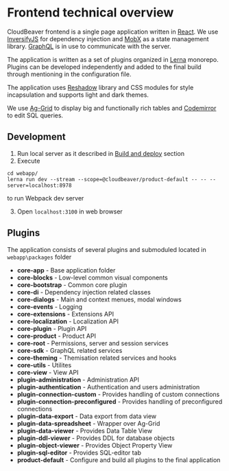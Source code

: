 # Frontend technical overview

CloudBeaver frontend is a single page application written in [React](https://reactjs.org).
We use [InversifyJS](https://github.com/inversify/InversifyJS) for dependency injection and [MobX](https://mobx.js.org) as a state management library. [GraphQL](https://graphql.org) is in use to communicate with the server.

The application is written as a set of plugins organized in [Lerna](https://github.com/lerna/lerna) monorepo. Plugins can be developed independently and added to the final build through mentioning in the configuration file.

The application uses [Reshadow](https://reshadow.dev) library and CSS modules for style incapsulation and supports light and dark themes.

We use [Ag-Grid](https://www.ag-grid.com) to display big and functionally rich tables and [Codemirror](https://codemirror.net/2/) to edit SQL queries.

## Development
1. Run local server as it described in [Build and deploy](https://github.com/dbeaver/cloudbeaver/wiki/Build-and-deploy) section
2. Execute
```
cd webapp/
lerna run dev --stream --scope=@cloudbeaver/product-default -- -- --server=localhost:8978
```
to run Webpack dev server

3. Open `localhost:3100` in web browser

## Plugins
The application consists of several plugins and submoduled located in `webapp\packages` folder
* **core-app** - Base application folder
* **core-blocks** - Low-level common visual components
* **core-bootstrap** - Common core plugin
* **core-di** - Dependency injection related classes
* **core-dialogs** - Main and context menues, modal windows
* **core-events** - Logging
* **core-extensions** - Extensions API
* **core-localization** - Localization API
* **core-plugin** - Plugin API
* **core-product** - Product API
* **core-root** - Permissions, server and session services
* **core-sdk** - GraphQL related services
* **core-theming** - Themisation related services and hooks
* **core-utils** - Utilites
* **core-view** - View API
* **plugin-administration** - Administration API
* **plugin-authentication** - Authentication and users administration
* **plugin-connection-custom** - Provides handling of custom connections
* **plugin-connection-preconfigured** - Provides handling of preconfigured connections
* **plugin-data-export** - Data export from data view
* **plugin-data-spreadsheet** - Wrapper over Ag-Grid
* **plugin-data-viewer** - Provides Data Table View
* **plugin-ddl-viewer** - Provides DDL for database objects
* **plugin-object-viewer** - Provides Object Property View
* **plugin-sql-editor** - Provides SQL-editor tab
* **product-default** - Configure and build all plugins to the final application


